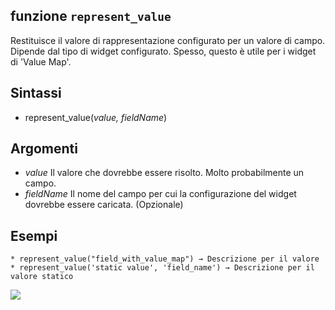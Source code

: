 ## funzione `represent_value`

Restituisce il valore di rappresentazione configurato per un valore di campo. Dipende dal tipo di widget configurato. Spesso, questo è utile per i widget di 'Value Map'.

## Sintassi

* represent_value(*value, fieldName*)

## Argomenti

* *value* Il valore che dovrebbe essere risolto. Molto probabilmente un campo.
* *fieldName* Il nome del campo per cui la configurazione del widget dovrebbe essere caricata. (Opzionale)

## Esempi
```
* represent_value("field_with_value_map") → Descrizione per il valore
* represent_value('static value', 'field_name') → Descrizione per il valore statico
```

![](/img/record_e_attributi/represent_value1.png)